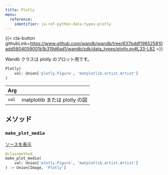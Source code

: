 ```yaml
---
title: Plotly
menu:
  reference:
    identifier: ja-ref-python-data-types-plotly
---
```


{{< cta-button githubLink=https://www.github.com/wandb/wandb/tree/637bddf198525810add5804059001b1b319d6ad1/wandb/sdk/data_types/plotly.py#L33-L82 >}}

Wandb クラスは plotly のプロット用です。

```python
Plotly(
    val: Union['plotly.Figure', 'matplotlib.artist.Artist']
)
```

| Arg |  |
| :--- | :--- |
|  `val` |  matplotlib または plotly の図 |

## メソッド

### `make_plot_media`

[ソースを表示](https://www.github.com/wandb/wandb/tree/637bddf198525810add5804059001b1b319d6ad1/wandb/sdk/data_types/plotly.py#L42-L50)

```python
@classmethod
make_plot_media(
    val: Union['plotly.Figure', 'matplotlib.artist.Artist']
) -> Union[Image, 'Plotly']
```